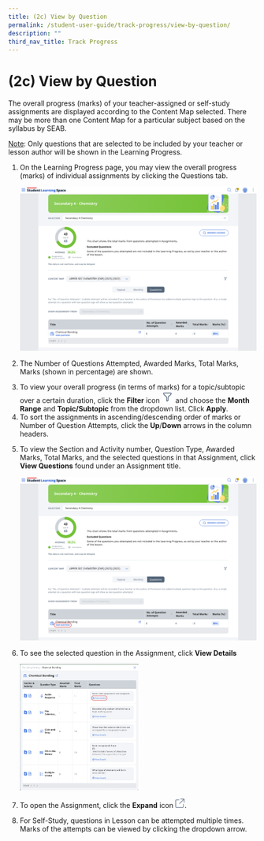```yaml
---
title: (2c) View by Question
permalink: /student-user-guide/track-progress/view-by-question/
description: ""
third_nav_title: Track Progress
---
```

<h1 id="-2c-view-by-question">(2c) View by Question</h1>
<p>The overall progress (marks) of your teacher-assigned or self-study assignments are displayed according to the Content Map selected. There may be more than one Content Map for a particular subject based on the syllabus by SEAB.</p>
<p><u>Note</u>: Only questions that are selected to be included by your teacher or lesson author will be shown in the Learning Progress. </p>
<ol>
<li><p>On the Learning Progress page, you may view the overall progress (marks) of individual assignments by clicking the Questions tab.</p>
<p><img src="/images/1Student/TP-LP4.png"></p>
</li>
<li><p>The Number of Questions Attempted, Awarded Marks, Total Marks, Marks (shown in percentage) are shown.</p>
</li>
<li>To view your overall progress (in terms of marks) for a topic/subtopic over a certain duration, click the <strong>Filter</strong> icon <img style="width:1.5rem; display: inline;" src="/images/Icons/Filter24.svg"> and choose the <strong>Month Range</strong> and <strong>Topic/Subtopic</strong> from the dropdown list. Click <strong>Apply</strong>.</li>
<li>To sort the assignments in ascending/descending order of marks or Number of Question Attempts, click the <strong>Up</strong>/<strong>Down</strong> arrows in the column headers.</li>
<li><p>To view the Section and Activity number, Question Type, Awarded Marks, Total Marks, and the selected questions in that Assignment, click <strong>View Questions</strong> found under an Assignment title. </p>
<p><img src="/images/1Student/TP-LP5.png"></p>
</li>
<li><p>To see the selected question in the Assignment, click <strong>View Details</strong> </p>
<p><img style="width: 50%;" src="/images/1Student/TP-LP6.png"></p>
</li>
<li><p>To open the Assignment, click the <strong>Expand</strong> icon <img style="width:1.2rem; display: inline;" src="/images/Icons/external-link.svg">. </p>
</li>
<li>For Self-Study, questions in Lesson can be attempted multiple times. Marks of the attempts can be viewed by clicking the dropdown arrow.</li>
</ol>